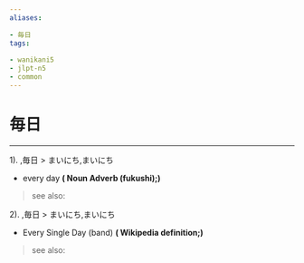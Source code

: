 ```yaml
---
aliases:
    
- 毎日
tags:
    
- wanikani5
- jlpt-n5
- common
---
```


# 毎日
---
1).
,毎日 > まいにち,まいにち

- every day
**( Noun Adverb (fukushi);)**
> see also: 
            
2).
,毎日 > まいにち,まいにち

- Every Single Day (band)
**( Wikipedia definition;)**
> see also: 
            